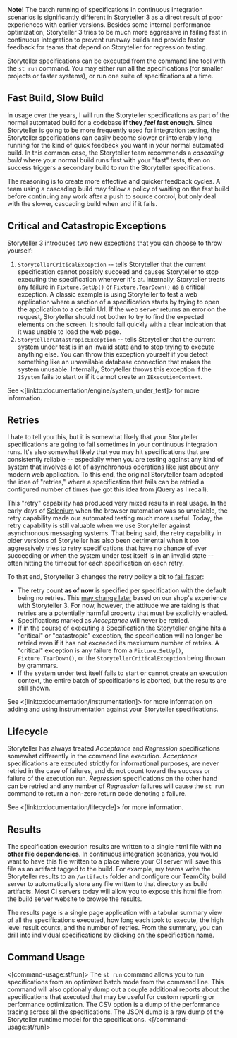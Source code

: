 <!--Title:Integration with Continuous Integration-->
<!--Url:ci-->

<div class="alert alert-info" role="alert"><strong>Note!</strong> The batch running of specifications in continuous integration scenarios is significantly different in Storyteller 3 as a direct result of poor experiences with earlier versions. Besides some internal performance optimization, Storyteller 3 tries to be much more aggressive in failing fast in continuous integration to prevent runaway builds and provide faster feedback for teams that depend on Storyteller for regression testing. </div>


Storyteller specifications can be executed from the command line tool with the `st run` command. You may either run all the specifications (for smaller projects or faster systems), or run one suite of specifications at a time. 

## Fast Build, Slow Build

In usage over the years, I will run the Storyteller specifications as part of the normal automated build for a codebase **if they _feel_ fast enough**. Since Storyteller is going to be more frequently used for integration testing, the Storyteller specifications can easily become slower or intolerably long running for the kind of quick feedback you want in your normal automated build. In this common case, the Storyteller team recommends a _cascading build_ where your normal build runs first with your "fast" tests, then on success triggers a secondary build to run the Storyteller specifications. 

The reasoning is to create more effective and quicker feedback cycles. A team using a cascading build may follow a policy of waiting on the fast build before continuing any work after a push to source control, but only deal with the slower, cascading build when and if it fails.




## Critical and Catastropic Exceptions

Storyteller 3 introduces two new exceptions that you can choose to throw yourself:

1. `StorytellerCriticalException` -- tells Storyteller that the current specification cannot possibly succeed and causes Storyteller to stop executing the specification wherever it's at. Internally, Storyteller treats any failure in `Fixture.SetUp()` or `Fixture.TearDown()` as a critical exception. A classic example is using Storyteller to test a web application where a section of a specification starts by trying to open the application to a certain Url. If the web server returns an error on the request, Storyteller should not bother to try to find the expected elements on the screen. It should fail quickly with a clear indication that it was unable to load the web page.
1. `StorytellerCatastropicException` -- tells Storyteller that the current system under test is in an invalid state and to stop trying to execute anything else. You can throw this exception yourself if you detect something like an unavailable database connection that makes the system unusable. Internally, Storyteller throws this exception if the `ISystem` fails to start or if it cannot create an `IExecutionContext`.

See <[linkto:documentation/engine/system_under_test]> for more information.



## Retries

I hate to tell you this, but it is somewhat likely that your Storyteller specifications are going to fail sometimes in your continuous integration runs. It's also somewhat likely that you may hit specifications that are consistently reliable -- especially when you are testing against any kind of system that involves a lot of asynchronous operations like just about any modern web application. To this end, the original Storyteller team adopted the idea of "retries," where a specification that fails can be retried a configured number of times (we got this idea from jQuery as I recall).

This "retry" capability has produced very mixed results in real usage. In the early days of [Selenium](http://www.seleniumhq.org) when the browser automation was so unreliable, the retry capability made our automated testing much more useful. Today, the retry capability is still valuable when we use Storyteller against asynchronous messaging systems. That being said, the retry capability in older versions of Storyteller has also been detrimental when it too aggressively tries to retry specifications that have no chance of ever succeeding or when the system under test itself is in an invalid state -- often hitting the timeout for each specification on each retry.

To that end, Storyteller 3 changes the retry policy a bit to [fail faster](http://en.wikipedia.org/wiki/Fail-fast):
* The retry count **as of now** is specified per specification with the default being no retries. This [may change later](https://github.com/DarthFubuMVC/StoryTeller2/issues/151) based on our shop's experience with Storyteller 3. For now, however, the attitude we are taking is that retries are a potentially harmful property that must be explicitly enabled.
* Specifications marked as _Acceptance_ will never be retried.
* If in the course of executing a Specification the Storyteller engine hits a "critical" or "catastropic" exception, the specification will no longer be retried even if it has not exceeded its maxiumum number of retries. A "critical" exception is any failure from a `Fixture.SetUp()`, `Fixture.TearDown()`, or the `StorytellerCriticalException` being thrown by grammars. 
* If the system under test itself fails to start or cannot create an execution context, the entire batch of specifications is aborted, but the results are still shown.

See <[linkto:documentation/instrumentation]> for more information on adding and using instrumentation against your Storyteller specifications.



## Lifecycle

Storyteller has always treated _Acceptance_ and _Regression_ specifications somewhat differently in the command line execution. _Acceptance_ specifications are executed strictly for informational purposes, are never retried in the case of failures, and do not count toward the success or failure of the execution run. _Regression_ specifications on the other hand can be retried and any number of _Regression_ failures will cause the `st run` command to return a non-zero return code denoting a failure.

See <[linkto:documentation/lifecycle]> for more information.

## Results

The specification execution results are written to a single html file with **no other file dependencies**. In continuous integration scenarios, you would want to have this file written to a place where your CI server will save this file as an artifact tagged to the build. For example, my teams write the Storyteller results to an `/artifacts` folder and configure our TeamCity build server to automatically store any file written to that directory as build artifacts. Most CI servers today will allow you to expose this html file from the build server website to browse the results.

The results page is a single page application with a tabular summary view of all the specifications executed, how long each took to execute, the high level result counts, and the number of retries. From the summary, you can drill into individual specifications by clicking on the specification name.

## Command Usage

<[command-usage:st/run]>
The `st run` command allows you to run specifications from an optimized batch mode from the command line. This command will also optionally dump out a couple additional  reports about the specifications that executed that may be useful for custom reporting or performance optimization. The CSV option is a dump of the performance tracing across all the specifications. The JSON dump is a raw dump of the Storyteller runtime model for the specifications. 
<[/command-usage:st/run]>
